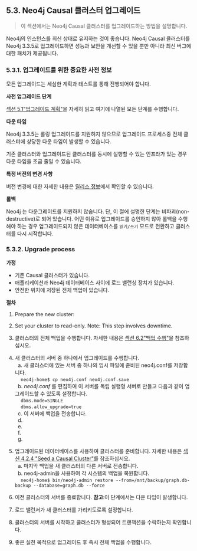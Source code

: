 ## 5.3. Neo4j Causal 클러스터 업그레이드

> 이 섹션에서는 Neo4j Causal 클러스터를 업그레이드하는 방법을 설명합니다.

Neo4j의 인스턴스를 최신 상태로 유지하는 것이 좋습니다. Neo4j Causal 클러스터를 Neo4j 3.3.5로 업그레이드하면 성능과 보안을 개선할 수 있을 뿐만 아니라 최신 버그에 대한 패치가 제공됩니다.

### 5.3.1. 업그레이드를 위한 중요한 사전 정보

모든 업그레이드는 세심한 계획과 테스트를 통해 진행되어야 합니다.

**사전 업그레이드 단계**

[섹션 5.1"업그레이드 계획"](upgrade-planning.md)을 자세히 읽고 여기에 나열된 모든 단계를 수행합니다.

**다운 타임**

Neo4j 3.3.5는 롤링 업그레이드를 지원하지 않으므로 업그레이드 프로세스중 전체 클러스터에 상당한 다운 타임이 발생할 수 있습니다.

기존 클러스터와 업그레이드된 클러스터를 동시에 실행할 수 있는 인프라가 있는 경우 다운 타임을 조금 줄일 수 있습니다.

**특정 버전의 변경 사항**

버전 변경에 대한 자세한 내용은 [릴리스 정보](https://neo4j.com/release-notes)에서 확인할 수 있습니다.

**롤백**

Neo4j 는 다운그레이드를 지원하지 않습니다. 단, 이 절에 설명한 단계는 비파괴(non-destructive)로 되어 있습니다. 어떤 이유로 업그레이드를 승인하지 않아 롤백을 수행해야 하는 경우 업그레이드되지 않은 데이터베이스를 `읽기/쓰기` 모드로 전환하고 클러스터를 다시 시작합니다.

### 5.3.2. Upgrade process

**가정**

- 기존 Causal 클러스터가 있습니다.
- 애플리케이션과 Neo4j 데이터베이스 사이에 로드 밸런싱 장치가 있습니다.
- 안전한 위치에 저장된 전체 백업이 있습니다.

**절차**

1. Prepare the new cluster:
2. Set your cluster to read-only. Note: This step involves downtime. 
3. 클러스터의 전체 백업을 수행합니다. 자세한 내용은 [섹션 6.2"백업 수행"](../backup/perform-backup.md)을 참조하십시오.
4. 새 클러스터의 서버 중 하나에서 업그레이드를 수행합니다.
<br>&nbsp;&nbsp;a. 새 클러스터에 있는 서버 중 하나의 임시 파일에 준비된 neo4j.conf를 저장합니다.
<br>&nbsp;&nbsp;&nbsp;&nbsp;```neo4j-home$ cp neo4j.conf neo4j.conf.save```
<br>&nbsp;&nbsp;b. _neo4j.conf_ 를 편집하여 이 서버를 독립 실행형 서버로 만들고 다음과 같이 업그레이드할 수 있도록 설정합니다.
<br>&nbsp;&nbsp;&nbsp;&nbsp;```dbms.mode=SINGLE```
<br>&nbsp;&nbsp;&nbsp;&nbsp;```dbms.allow_upgrade=true```
<br>&nbsp;&nbsp;c. 이 서버에 백업을 전송합니다.
<br>&nbsp;&nbsp;d.
<br>&nbsp;&nbsp;e.
<br>&nbsp;&nbsp;f.
<br>&nbsp;&nbsp;g.
5. 업그레이드된 데이터베이스를 사용하여 클러스터를 준비합니다. 자세한 내용은 [섹션 4.2.4 "Seed a Causal Cluster"](../clustering/causal-clustering/seed-cluster.md)를 참조하십시오.
<br>&nbsp;&nbsp;a. 마지막 백업을 새 클러스터의 다른 서버로 전송합니다.
<br>&nbsp;&nbsp;b. neo4j-admin을 사용하여 각 시스템의 백업을 복원합니다.
<br>&nbsp;&nbsp;&nbsp;&nbsp;```neo4j-home$ bin/neo4j-admin restore --from=/mnt/backup/graph.db-backup --database=graph.db --force```

6. 이전 클러스터의 서버를 종료합니다. **참고**:이 단계에서는 다운 타임이 발생합니다.
7. 로드 밸런서가 새 클러스터를 가리키도로록 설정합니다.
8. 클러스터의 서버를 시작하고 클러스터가 형성되어 트랜잭션을 수락하는지 확인합니다.
9. 좋은 실천 목적으로 업그레이드 후 즉시 전체 백업을 수행합니다.
